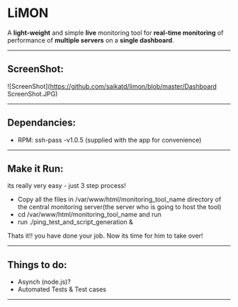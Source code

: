 # LiMON #


A **light-weight** and simple **live** monitoring tool for **real-time monitoring** of performance of **multiple servers** on a **single dashboard**.

------

## ScreenShot: ##

![ScreenShot](https://github.com/saikatd/limon/blob/master/Dashboard ScreenShot.JPG)

-------
## Dependancies: ##

- RPM: ssh-pass -v1.0.5 (supplied with the app for convenience)

-------

## Make it Run: ##

its really very easy - just 3 step process!

 - Copy
 all the files in /var/www/html/monitoring_tool_name directory of the central monitoring server(the server who is going to host the tool)
 - cd  /var/www/html/monitoring_tool_name and run 
 - run ./ping_test_and_script_generation &

 Thats it!! you have done your job. Now its time for him to take over!

---------

## Things to do: ##

- Asynch (node.js)?
- Automated Tests & Test cases

---------
